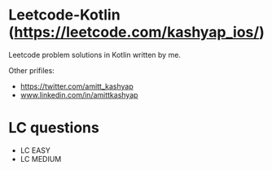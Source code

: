 # Leetcode-Kotlin (https://leetcode.com/kashyap_ios/)
Leetcode problem solutions in Kotlin written by me. 

Other prifiles:

* https://twitter.com/amitt_kashyap
* www.linkedin.com/in/amittkashyap


# LC questions 

* LC EASY
* LC MEDIUM 

